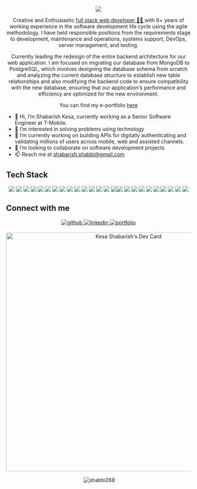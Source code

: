 <!-- <h1 align="center">Hi 👋, I'm Shabarish Kesa</h1> -->
<div align="center">
<img src="https://user-images.githubusercontent.com/42115530/92640221-9728ca00-f2fa-11ea-8994-c72b26e937de.gif" align="center"/>
</div>


<p align="center">Creative and Enthusiastic <a href="https://www.slideshare.net/shabarishshabbi/shabarish-kesa-resumenew" target="_blank">full stack web developer 👨‍💻 </a> with 6+ years of working experience in the software development life cycle using the agile methodology. I have held responsible positions from the requirements stage to development, maintenance and operations, systems support, DevOps, server management, and testing.</p>

<p align="center">Currently leading the redesign of the entire backend architecture for our web application. I am focused on migrating our database from MongoDB to PostgreSQL, which involves designing the database schema from scratch and analyzing the current database structure to establish new table relationships and also modifying the backend code to ensure compatibility with the new database, ensuring that our application's performance and efficiency are optimized for the new environment.</p>

<p align="center">You can find my e-portfolio <a href="https://www.shabarishkesa.com/">here</a></p>

- 👋 Hi, I’m Shabarish Kesa, currently working as a Senior Software Engineer at T-Mobile.
- 👀 I’m interested in solving problems using technology
- 🌱 I’m currently working on building APIs for digitally authenticating and validating millions of users across mobile, web and assisted channels.
- 💞️ I’m looking to collaborate on software development projects
- 📫 Reach me at shabarish.shabbi@gmail.com


<!---
shabbi268/shabbi268 is a ✨ special ✨ repository because its `README.md` (this file) appears on your GitHub profile.
You can click the Preview link to take a look at your changes.
--->

## Tech Stack
<!-- BLOG-POST-LIST:START -->
<!-- BLOG-POST-LIST:END -->

<p align="center"><img src="https://img.shields.io/badge/HTML-239120?style=for-the-badge&logo=html5&logoColor=white"/> <img src="https://img.shields.io/badge/CSS-239120?&style=for-the-badge&logo=css3&logoColor=white"/> <img src="https://img.shields.io/badge/JavaScript-F7DF1E?style=for-the-badge&logo=javascript&logoColor=black"/> <img src="https://img.shields.io/badge/Markdown-000000?style=for-the-badge&logo=markdown&logoColor=white"/>  <img src="https://img.shields.io/badge/React-F7DF1E?style=for-the-badge&logo=react&logoColor=black"/> <img src="https://img.shields.io/badge/React_Native-20232A?style=for-the-badge&logo=react&logoColor=61DAFB"/> <img src="https://img.shields.io/badge/KNEX-38B2AC?style=for-the-badge&logo=knex&logoColor=white"/> <img src="https://img.shields.io/badge/Bootstrap-563D7C?style=for-the-badge&logo=bootstrap&logoColor=white"/> <img src="https://img.shields.io/badge/styled--components-DB7093?style=for-the-badge&logo=styled-components&logoColor=white"/> <img src="https://img.shields.io/badge/Material--UI-0081CB?style=for-the-badge&logo=material-ui&logoColor=white"/> <img src="https://img.shields.io/badge/React_Router-CA4245?style=for-the-badge&logo=react-router&logoColor=white"/> <img src="https://img.shields.io/badge/MySQL-00000F?style=for-the-badge&logo=mysql&logoColor=white"/> <img src="https://img.shields.io/badge/SQLite-07405E?style=for-the-badge&logo=sqlite&logoColor=white"/> <img src="https://img.shields.io/badge/Netlify-00C7B7?style=for-the-badge&logo=netlify&logoColor=white"/> <img src="https://img.shields.io/badge/Heroku-430098?style=for-the-badge&logo=heroku&logoColor=white"/><img src="https://img.shields.io/badge/MongoDB-38B2AC?style=for-the-badge&logo=mongodb&logoColor=white"/>
 <img src="https://img.shields.io/badge/Docker-239120?style=for-the-badge&logo=docker&logoColor=white"/>
 <img src="https://img.shields.io/badge/NodeJs-000000?style=for-the-badge&logo=nodejs&logoColor=white"/>
 <img src="https://img.shields.io/badge/GraphQL-20232A?style=for-the-badge&logo=graphql&logoColor=white"/>
 <img src="https://img.shields.io/badge/CI/CD-DB7093?style=for-the-badge&logo=CI/CD&logoColor=white"/> 
 <img src="https://img.shields.io/badge/RESTfull-API-20232A?style=for-the-badge&logo=api&logoColor=white"/>
 <img src="https://img.shields.io/badge/AWS-38B2AC?style=for-the-badge&logo=aws&logoColor=white"/>
 <img src="https://img.shields.io/badge/PostgreSQL-239120?style=for-the-badge&logo=postgresql&logoColor=white"/>
 <img src="https://img.shields.io/badge/React-F7DF1E?style=for-the-badge&logo=react&logoColor=black"/>
 <img src="https://img.shields.io/badge/Bookshelf-000000?style=for-the-badge&logo=bookshelf&logoColor=white"/>
</p>

## Connect with me  
<div align="center">
<a href="https://github.com/shabbi268" target="_blank">
<img src=https://img.shields.io/badge/github-%2324292e.svg?&style=for-the-badge&logo=github&logoColor=white alt=github style="margin-bottom: 5px;" />
</a>
<a href="https://www.linkedin.com/in/shabarish-kesa/" target="_blank">
<img src=https://img.shields.io/badge/linkedin-%231E77B5.svg?&style=for-the-badge&logo=linkedin&logoColor=white alt=linkedin style="margin-bottom: 5px;" />
</a>
 <a href="https://www.shabarishkesa.com/" target="_blank">
<img src=https://img.shields.io/badge/portfolio-%31c3f1.svg?&style=for-the-badge&logo=portfolio&logoColor=white alt=portfolio style="margin-bottom: 5px;" />
</a>
</div> 

<div float="left">
 
<p align="center">
 <a href="https://app.daily.dev/shabarish"><img src="https://api.daily.dev/devcards/v2/hc0ghIQ0u.png?r=1py&type=wide" width="652" alt="Kesa Shabarish's Dev Card"/></a>
</p>

<p align="center">&nbsp;<img align="center" src="https://github-readme-stats.vercel.app/api/?username=shabbi268&count_private=true&theme=tokyonight&showicons=true" alt="shabbi268" /></p>
 
 </div>
